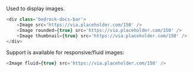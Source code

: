 Used to display images.

```js
<div class='bedrock-docs-bar'>
    <Image src='https://via.placeholder.com/150' />
    <Image rounded={true} src='https://via.placeholder.com/150' />
    <Image thumbnail={true} src='https://via.placeholder.com/150' />
</div>
```

Support is available for responsive/fluid images:

```js
<Image fluid={true} src='https://via.placeholder.com/150' />
```
